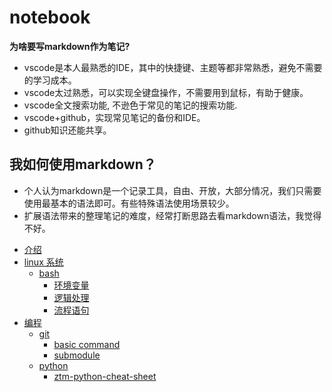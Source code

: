 # notebook

**为啥要写markdown作为笔记?**
- vscode是本人最熟悉的IDE，其中的快捷键、主题等都非常熟悉，避免不需要的学习成本。
- vscode太过熟悉，可以实现全键盘操作，不需要用到鼠标，有助于健康。
- vscode全文搜索功能, 不逊色于常见的笔记的搜索功能.
- vscode+github，实现常见笔记的备份和IDE。
- github知识还能共享。 

## 我如何使用markdown？
- 个人认为markdown是一个记录工具，自由、开放，大部分情况，我们只需要使用最基本的语法即可。有些特殊语法使用场景较少。
- 扩展语法带来的整理笔记的难度，经常打断思路去看markdown语法，我觉得不好。

* [介绍](readme.md)
* [linux 系统](linux%20system%20Ops) 
  * [bash](linux%20system%20Ops/bash)
    * [环境变量](linux%20system%20Ops/bash/环境变量.md)
    * [逻辑处理](linux%20system%20Ops/bash/[[%20]]%20逻辑判断.md)
    * [流程语句](linux%20system%20Ops/bash/逻辑和流程语句.md)
* [编程](programming/)
  * [git](programming/git/)
    * [basic command](programming/git/basic%20command.md)
    * [submodule](programming/git/submodule.md)
  * [python](programming/python)
    * [ztm-python-cheat-sheet](programming/python/ztm-python-cheat-sheet/README.md)

